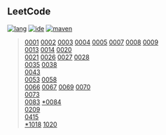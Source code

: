 ## LeetCode

[![lang](https://img.shields.io/badge/lang-java%2012-brightgreen.svg)]()
[![ide](https://img.shields.io/badge/ide-IntelliJ%20IDEA-brightgreen.svg)]()
[![maven](https://img.shields.io/badge/maven-3.6.0-brightgreen.svg)]()

> [0001](src/main/java/LeetCode_0001) [0002](src/main/java/LeetCode_0002) [0003](src/main/java/LeetCode_0003) [0004](src/main/java/LeetCode_0004) [0005](src/main/java/LeetCode_0005)
> [0007](src/main/java/LeetCode_0007) [0008](src/main/java/LeetCode_0008) [0009](src/main/java/LeetCode_0009)
> <br>[0013](src/main/java/LeetCode_0013) [0014](src/main/java/LeetCode_0014)
> [0020](src/main/java/LeetCode_0020)
> <br>[0021](src/main/java/LeetCode_0021)
> [0026](src/main/java/LeetCode_0026) [0027](src/main/java/LeetCode_0027) [0028](src/main/java/LeetCode_0028)
> <br>[0035](src/main/java/LeetCode_0035) [0038](src/main/java/LeetCode_0038)
> <br>[0043](src/main/java/LeetCode_0043)
> <br>[0053](src/main/java/LeetCode_0053)
> [0058](src/main/java/LeetCode_0058)
> <br>[0066](src/main/java/LeetCode_0066) [0067](src/main/java/LeetCode_0067) [0069](src/main/java/LeetCode_0069) [0070](src/main/java/LeetCode_0070)
> <br>[0073](src/main/java/LeetCode_0073)
> <br>[0083](src/main/java/LeetCode_0083) [*0084](src/main/java/LeetCode_0084)
> <br>[0209](src/main/java/LeetCode_0209)
> <br>[0415](src/main/java/LeetCode_0415)
> <br>[*1018](src/main/java/LeetCode_1018) [1020](src/main/java/LeetCode_1020)
